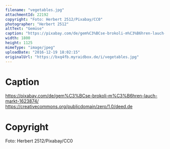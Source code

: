```yaml
---
filename: "vegetables.jpg"
attachmentId: 22192
copyright: "Foto: Herbert 2512/Pixabay/CC0"
photographer: "Herbert 2512"
altText: "Gemüse"
caption: "https://pixabay.com/de/gem%C3%BCse-brokoli-m%C3%B6hren-lauch-markt-1623874/\nhttps://creativecommons.org/publicdomain/zero/1.0/deed.de"
width: 1800
height: 1125
mimeType: "image/jpeg"
uploadDate: "2016-12-19 18:02:15"
originalUrl: "https://bxq4fb.myraidbox.de/i/vegetables.jpg"
---
```


# Caption

https://pixabay.com/de/gem%C3%BCse-brokoli-m%C3%B6hren-lauch-markt-1623874/
https://creativecommons.org/publicdomain/zero/1.0/deed.de

# Copyright

Foto: Herbert 2512/Pixabay/CC0
